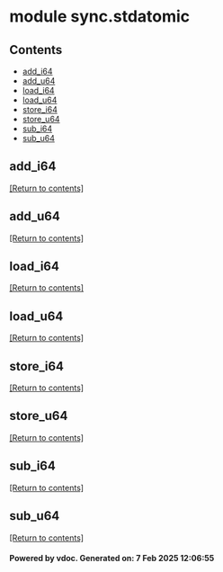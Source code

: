 # module sync.stdatomic


## Contents
- [add_i64](#add_i64)
- [add_u64](#add_u64)
- [load_i64](#load_i64)
- [load_u64](#load_u64)
- [store_i64](#store_i64)
- [store_u64](#store_u64)
- [sub_i64](#sub_i64)
- [sub_u64](#sub_u64)

## add_i64
[[Return to contents]](#Contents)

## add_u64
[[Return to contents]](#Contents)

## load_i64
[[Return to contents]](#Contents)

## load_u64
[[Return to contents]](#Contents)

## store_i64
[[Return to contents]](#Contents)

## store_u64
[[Return to contents]](#Contents)

## sub_i64
[[Return to contents]](#Contents)

## sub_u64
[[Return to contents]](#Contents)

#### Powered by vdoc. Generated on: 7 Feb 2025 12:06:55
